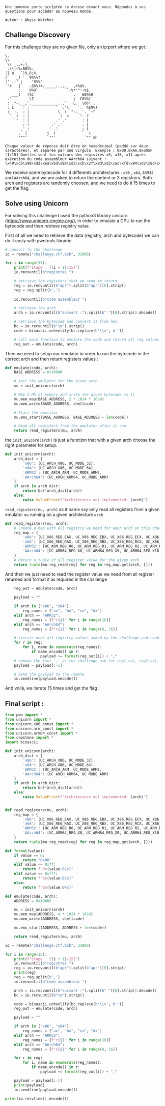 
```
Une immense porte sculptée se dresse devant vous. Répondez à ses questions pour accéder au nouveau monde.

Auteur : Abyss Watcher
```

## Challenge Discovery 

For this challenge they are no given file, only an ip:port where we got :

 ```
 \.
 \\      .
  \\ _,.+;)_
  .\\;~%:88%%.
 (( a   `)9,8;%.
 /`   _) ' `9%%%?
(' .-' j    '8%%'
 `"+   |    .88%)+._____..,,_   ,+%$%.
       :.   d%9`             `-%*'"'~%$.
    ___(   (%C                 `.   68%%9
  ."        \7                  ;  C8%%)`
  : ."-.__,'.____________..,`   L.  \86' ,
  : L    : :            `  .'\.   '.  %$9%)
  ;  -.  : |             \  \  "-._ `. `~"
   `. !  : |              )  >     ". ?
     `'  : |            .' .'       : |
         ; !          .' .'         : |
        ,' ;         ' .'           ; (
       .  (         j  (            `  \
       """'          ""'             `"" mh

Chaque valeur de réponse doit être en hexadécimal (paddé sur deux caractères), et séparée par une virgule. Exemple : 0x00,0xAA,0x085F
[1/15] Quelles sont les valeurs des registres x9, x15, x11 après exécution du code assembleur AArch64 suivant : \x49\xcb\x98\xd2\xea\xbd\x88\xd2\xcb\x2f\x8d\xd2\xac\xfd\x94\xd2\x8d\x41\x95\xd2\x0e\xcb\x9c\xd2\x0f\xfc\x91\xd2\xcd\x01\x0e\x8a\xcb\x01\x0a\x8b\x4a\x01\x0a\x8a\x4c\x01\x0a\x8a\x6b\x01\x0e\xca\xcf\x01\x0f\xaa\x8b\x01\x0d\xaa\x6c\x01\x0f\x8a\xcd\x01\x09\xca\xec\x03\x0c\xaa\xc9\x01\x0d\xca\xab\x01\x0a\xca
 ```

We receive some bytecode for 4 differents architectures : `x86` , `x64`, `ARM32` and `AArch64`, and we are asked to return the content or 3 registrers. Both arch and registers are randomly choosen, and we need to do it 15 times to get the flag.

## Solve using Unicorn

For solving this challenge I used the python3 librairy unicorn (https://www.unicorn-engine.org/), in order to emulate a CPU to run the bytecode and then retrieve registry value.

First of all we need to retrieve the data (registry, arch and bytecode) we can do it easly with pwntools librairie
```python
# connect to the challenge
io = remote("challenge.ctf.bzh", 31986)

for i in range(15):
    print(f"Etape : [{i + 1}/15]")
    io.recvuntil(b"registres ")

	# retrieve the registers that we need to return
    reg = io.recvuntil(b"apr").split(b"apr")[0].strip()
    reg = reg.split(b',')
    
    io.recvuntil(b"code assembleur ")

	# retrieve the arch
    arch = io.recvuntil(b"suivant :").split(b" ")[0].strip().decode()

	# retrieve the bytecode and convert it from hex
	bc = io.recvuntil(b"\n").strip()
    code = binascii.unhexlify(bc.replace(b'\\x', b''))

	# call main function to emulate the code and return all reg values
	reg_out = emulate(code, arch)
```

Then we need to setup our emulator in order to run the bytecode in the correct arch and then return registers values :

```python
def emulate(code, arch):
    BASE_ADDRESS = 0x10000

	# init the emulator for the given arch
    mu = init_unicorn(arch)

	# Map 2 Mb of memory and write the given bytecode to it
    mu.mem_map(BASE_ADDRESS, 2 * 1024 * 1024)
    mu.mem_write(BASE_ADDRESS, shellcode)

	# Start the emulator
    mu.emu_start(BASE_ADDRESS, BASE_ADDRESS + len(code))

	# Read all registers from the emulator after it run
    return read_registers(mu, arch)

```

the `init_unicorn(arch)` is just a function that with a given arch choose the right parameter for setup.
```python
def init_unicorn(arch):
    arch_dict = {
        'x86': (UC_ARCH_X86, UC_MODE_32),
        'x64': (UC_ARCH_X86, UC_MODE_64),
        'ARM32': (UC_ARCH_ARM, UC_MODE_ARM),
        'AArch64': (UC_ARCH_ARM64, UC_MODE_ARM)
    }
    if arch in arch_dict:
        return Uc(*arch_dict[arch])
    else:
        raise ValueError(f"Architecture not implemented: {arch}")
```

`read_registers(mu, arch)` as it name say only read all registers from a given emulator `mu` running on a given architecture `arch`

```python
def read_registers(mu, arch):
	# Create a map with all registry we need for each arch on this challenge
    reg_map = {
        'x86': [UC_X86_REG_EAX, UC_X86_REG_EBX, UC_X86_REG_ECX, UC_X86_REG_EDX],
        'x64': [UC_X86_REG_RAX, UC_X86_REG_RBX, UC_X86_REG_RCX, UC_X86_REG_RDX],
        'ARM32': [UC_ARM_REG_R0, UC_ARM_REG_R1, UC_ARM_REG_R2, UC_ARM_REG_R3, UC_ARM_REG_R4, UC_ARM_REG_R5, UC_ARM_REG_R6, UC_ARM_REG_R7, UC_ARM_REG_R8, UC_ARM_REG_R9],
        'AArch64': [UC_ARM64_REG_X8, UC_ARM64_REG_X9, UC_ARM64_REG_X10, UC_ARM64_REG_X11, UC_ARM64_REG_X12, UC_ARM64_REG_X13, UC_ARM64_REG_X14, UC_ARM64_REG_X15]
    }
    # Return a tuple of all register value for the given arch
    return tuple(mu.reg_read(reg) for reg in reg_map.get(arch, []))

```

And then we just need to read the register value we need from all register returned and format it as required in the challenge

```python
    reg_out = emulate(code, arch)
    
    payload = ""

    if arch in ["x86", "x64"]:
        reg_names = ["ax", "bx", "cx", "dx"]
    elif arch == "ARM32":
        reg_names = [f"r{i}" for i in range(10)]
    elif arch == "AArch64":
        reg_names = [f"x{i}" for i in range(8, 16)]

	# iterate over all registry values asked by the challenge and read their value of them in the returned tuple reg_out 
    for r in reg:
        for i, name in enumerate(reg_names):
            if name.encode() in r:
                payload += format(reg_out[i]) + ","
	# remove the last ',' as the challenge ask for reg1_val, reg2_val, reg3_val
    payload = payload[:-1]

	# Send the payload to the remote
    io.sendline(payload.encode())
```



And voilà, we iterate 15 times and get the flag :


## Final script :

```python
from pwn import *
from unicorn import *
from unicorn.x86_const import *
from unicorn.arm_const import *
from unicorn.arm64_const import *
from capstone import *
import binascii

def init_unicorn(arch):
    arch_dict = {
        'x86': (UC_ARCH_X86, UC_MODE_32),
        'x64': (UC_ARCH_X86, UC_MODE_64),
        'ARM32': (UC_ARCH_ARM, UC_MODE_ARM),
        'AArch64': (UC_ARCH_ARM64, UC_MODE_ARM)
    }
    if arch in arch_dict:
        return Uc(*arch_dict[arch])
    else:
        raise ValueError(f"Architecture not implemented: {arch}")


def read_registers(mu, arch):
    reg_map = {
        'x86': [UC_X86_REG_EAX, UC_X86_REG_EBX, UC_X86_REG_ECX, UC_X86_REG_EDX],
        'x64': [UC_X86_REG_RAX, UC_X86_REG_RBX, UC_X86_REG_RCX, UC_X86_REG_RDX],
        'ARM32': [UC_ARM_REG_R0, UC_ARM_REG_R1, UC_ARM_REG_R2, UC_ARM_REG_R3, UC_ARM_REG_R4, UC_ARM_REG_R5, UC_ARM_REG_R6, UC_ARM_REG_R7, UC_ARM_REG_R8, UC_ARM_REG_R9],
        'AArch64': [UC_ARM64_REG_X8, UC_ARM64_REG_X9, UC_ARM64_REG_X10, UC_ARM64_REG_X11, UC_ARM64_REG_X12, UC_ARM64_REG_X13, UC_ARM64_REG_X14, UC_ARM64_REG_X15]
    }
    return tuple(mu.reg_read(reg) for reg in reg_map.get(arch, []))

def format(value):
    if value == 0:
        return "0x00"
    elif value <= 0xff:
        return f"0x{value:02x}"
    elif value <= 0xfff:
        return f"0x{value:03x}"
    else:
        return f"0x{value:04x}"

def emulate(code, arch):
    ADDRESS = 0x10000

    mu = init_unicorn(arch)
    mu.mem_map(ADDRESS, 4 * 1024 * 1024)
    mu.mem_write(ADDRESS, shellcode)

    mu.emu_start(ADDRESS, ADDRESS + len(code))

    return read_registers(mu, arch)

io = remote("challenge.ctf.bzh", 31986)

for i in range(15):
    print(f"Etape : [{i + 1}/15]")
    io.recvuntil(b"registres ")
    reg = io.recvuntil(b"apr").split(b"apr")[0].strip()
    print(reg)
    reg = reg.split(b',')
    io.recvuntil(b"code assembleur ")

    arch = io.recvuntil(b"suivant :").split(b" ")[0].strip().decode()
    bc = io.recvuntil(b"\n").strip()

    code = binascii.unhexlify(bc.replace(b'\\x', b''))
    reg_out = emulate(code, arch)

    payload = ""

    if arch in ["x86", "x64"]:
        reg_names = ["ax", "bx", "cx", "dx"]
    elif arch == "ARM32":
        reg_names = [f"r{i}" for i in range(10)]
    elif arch == "AArch64":
        reg_names = [f"x{i}" for i in range(8, 16)]

    for r in reg:
        for i, name in enumerate(reg_names):
            if name.encode() in r:
                payload += format(reg_out[i]) + ","

    payload = payload[:-1]
    print(payload)
    io.sendline(payload.encode())

print(io.recvline().decode())
```
